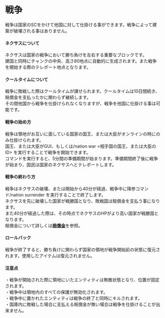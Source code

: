 # 戦争
戦争は国家のSCをかけて他国に対して仕掛ける事ができます。戦争によって建築が破壊される事はありません。  

#### ネクサスについて
ネクサスは国家の戦争において勝ち負けを左右する重要なブロックです。  
建国と同時にチャンクの中央、高さ80地点に自動的に生成されます。また戦争を開始する際のテレポート地点となります。

#### クールタイムについて
戦争に敗戦した際はクールタイムが課せられます。クールタイムは10日間続き、賠償金を支払ったかに関わらず継続します。  
その間他国から戦争を仕掛けられなくなりますが、戦争を他国に仕掛ける事は可能です。

#### 戦争の始め方
戦争は領地がお互いに面している国家の国王、または大臣がオンラインの時にのみ仕掛けられます。  
国王、または大臣がGUI、もしくは/nation war <相手国の国王、または大臣のID> を実行することで戦争を開始できます。  
コマンドを実行すると、5分間の準備期間が始まります。準備期間終了後に戦争が始まり、国民は国家のネクサスへとテレポートします。  

#### 戦争の終わり方
戦争はネクサスの破壊、または開始から40分が経過、戦争中に降参コマンド/nation surrender を実行することで終了します。  
ネクサスを先に破壊した国家が戦勝国となり、敗戦国は賠償金を支払う事になります。  
また40分が経過した際は、その時点でネクサスのHPがより高い国家が戦勝国となります。  
賠償金について詳しくは[**賠償金**](/guide/reparations)を参照。

#### ロールバック
戦争が終了すると、勝ち負けに関わらず国家の領地が戦争開始前の状態に復元されます。使用したアイテムは復元されません。  

#### 注意点
・戦争が開始された際に領地にいたエンティティは無敵状態となり、位置が固定されます。  
・戦争中は領地内のすべての保護が無効化されます。  
・戦争中に置かれたエンティティは戦争の終了と同時にキルされます。  
・国庫内に敗戦した場合に支払える賠償金が無い場合は戦争を仕掛けることが出来ません。  
